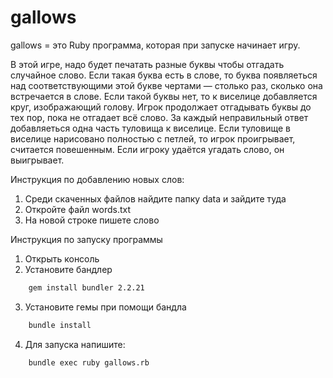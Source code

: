 # gallows

gallows = это Ruby программа, которая при запуске начинает игру.

В этой игре, надо будет печатать разные буквы чтобы отгадать случайное слово.
Если такая буква есть в слове, то буква появляеться над соответствующими этой букве чертами — столько раз, сколько она встречается в слове.
Если такой буквы нет, то к виселице добавляется круг, изображающий голову. Игрок продолжает отгадывать буквы до тех пор, пока не отгадает всё слово.
За каждый неправильный ответ добавляеться одна часть туловища к виселице.
Если туловище в виселице нарисовано полностью с петлей, то игрок проигрывает, считается повешенным. Если игроку удаётся угадать слово, он выигрывает.

Инструкция по добавлению новых слов:

1. Среди скаченных файлов найдите папку data и зайдите туда
2. Откройте файл words.txt
3. На новой строке пишете слово

Инструкция по запуску программы

1. Открыть консоль
2. Установите бандлер

```html
    gem install bundler 2.2.21
```

3. Установите гемы при помощи бандла

```html
    bundle install
```

4. Для запуска напишите:

```html
    bundle exec ruby gallows.rb
```
